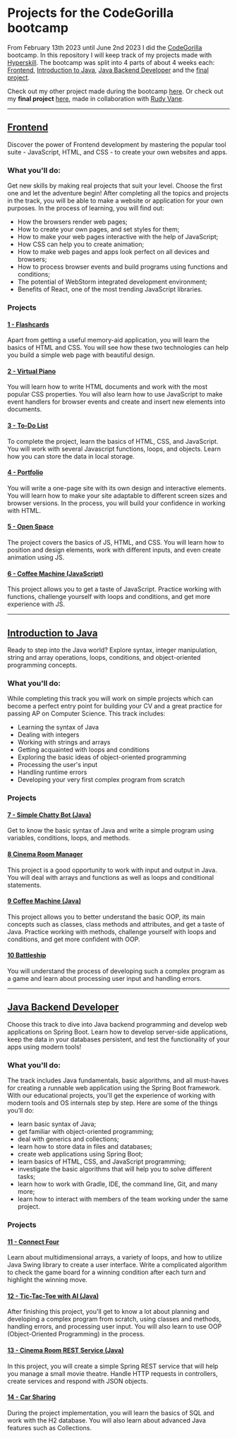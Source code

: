 # Projects for the CodeGorilla bootcamp

From February 13th 2023 until June 2nd 2023 I did the [CodeGorilla](https://codegorilla.nl/) bootcamp. In this repository I will keep track of my projects made with [Hyperskill](https://hyperskill.org/tracks). The bootcamp was split into 4 parts of about 4 weeks each: [Frontend](https://github.com/StefanFB/CodeGorilla#frontend), [Introduction to Java](https://github.com/StefanFB/CodeGorilla#introduction-to-java), [Java Backend Developer](https://github.com/StefanFB/CodeGorilla#java-backend-developer) and the [final project](https://github.com/RudyVane/StudentHousing).

Check out my other project made during the bootcamp [here](https://github.com/StefanFB/CodeGorilla-Projects).
Or check out my **final project** [here](https://github.com/RudyVane/StudentHousing), made in collaboration with [Rudy Vane](https://github.com/RudyVane).

---

## [Frontend](https://hyperskill.org/tracks/5)
Discover the power of Frontend development by mastering the popular tool suite - JavaScript, HTML, and CSS - to create your own websites and apps.

### What you'll do:
Get new skills by making real projects that suit your level. Choose the first one and let the adventure begin! After completing all the topics and projects in the track, you will be able to make a website or application for your own purposes. In the process of learning, you will find out:

* How the browsers render web pages;
* How to create your own pages, and set styles for them;
* How to make your web pages interactive with the help of JavaScript;
* How CSS can help you to create animation;
* How to make web pages and apps look perfect on all devices and browsers;
* How to process browser events and build programs using functions and conditions;
* The potential of WebStorm integrated development environment;
* Benefits of React, one of the most trending JavaScript libraries.

### Projects
#### [1 - Flashcards](https://github.com/StefanFB/CodeGorilla/tree/main/Flashcards)
Apart from getting a useful memory-aid application, you will learn the basics of HTML and CSS. You will see how these two technologies can help you build a simple web page with beautiful design.

#### [2 - Virtual Piano](https://github.com/StefanFB/CodeGorilla/tree/main/Virtual-Piano)
You will learn how to write HTML documents and work with the most popular CSS properties. You will also learn how to use JavaScript to make event handlers for browser events and create and insert new elements into documents.

#### [3 - To-Do List](https://github.com/StefanFB/CodeGorilla/tree/main/To-Do%20List)
To complete the project, learn the basics of HTML, CSS, and JavaScript. You will work with several Javascript functions, loops, and objects. Learn how you can store the data in local storage.

#### [4 - Portfolio](https://github.com/StefanFB/CodeGorilla/tree/main/Portfolio)
You will write a one-page site with its own design and interactive elements. You will learn how to make your site adaptable to different screen sizes and browser versions. In the process, you will build your confidence in working with HTML.

#### [5 - Open Space](https://github.com/StefanFB/CodeGorilla/tree/main/Open%20Space)
The project covers the basics of JS, HTML, and CSS. You will learn how to position and design elements, work with different inputs, and even create animation using JS.

#### [6 - Coffee Machine (JavaScript)](https://github.com/StefanFB/CodeGorilla/tree/main/Coffee%20Machine)
This project allows you to get a taste of JavaScript. Practice working with functions, challenge yourself with loops and conditions, and get more experience with JS.

---

## [Introduction to Java](https://hyperskill.org/tracks/8)
Ready to step into the Java world? Explore syntax, integer manipulation, string and array operations, loops, conditions, and object-oriented programming concepts.

### What you'll do:
While completing this track you will work on simple projects which can become a perfect entry point for building your CV and a great practice for passing AP on Computer Science. This track includes:

* Learning the syntax of Java
* Dealing with integers
* Working with strings and arrays
* Getting acquainted with loops and conditions
* Exploring the basic ideas of object-oriented programming
* Processing the user's input
* Handling runtime errors
* Developing your very first complex program from scratch

### Projects
#### [7 - Simple Chatty Bot (Java)](https://github.com/StefanFB/CodeGorilla/tree/main/Simple%20Chatty%20Bot%20(Java))
Get to know the basic syntax of Java and write a simple program using variables, conditions, loops, and methods.

#### [8 Cinema Room Manager](https://github.com/StefanFB/CodeGorilla/tree/main/Cinema%20Room%20Manager)
This project is a good opportunity to work with input and output in Java. You will deal with arrays and functions as well as loops and conditional statements.

#### [9 Coffee Machine (Java)](https://github.com/StefanFB/CodeGorilla/tree/main/Coffee%20Machine%20(Java))
This project allows you to better understand the basic OOP, its main concepts such as classes, class methods and attributes, and get a taste of Java. Practice working with methods, challenge yourself with loops and conditions, and get more confident with OOP.

#### [10 Battleship](https://github.com/StefanFB/CodeGorilla/tree/main/Battleship)
You will understand the process of developing such a complex program as a game and learn about processing user input and handling errors.

---

## [Java Backend Developer](https://hyperskill.org/tracks/12)
Choose this track to dive into Java backend programming and develop web applications on Spring Boot. Learn how to develop server-side applications, keep the data in your databases persistent, and test the functionality of your apps using modern tools!

### What you'll do:
The track includes Java fundamentals, basic algorithms, and all must-haves for creating a runnable web application using the Spring Boot framework. With our educational projects, you'll get the experience of working with modern tools and OS internals step by step. Here are some of the things you’ll do:

* learn basic syntax of Java;
* get familiar with object-oriented programming;
* deal with generics and collections;
* learn how to store data in files and databases;
* create web applications using Spring Boot;
* learn basics of HTML, CSS, and JavaScript programming;
* investigate the basic algorithms that will help you to solve different tasks;
* learn how to work with Gradle, IDE, the command line, Git, and many more;
* learn how to interact with members of the team working under the same project.

### Projects
#### [11 - Connect Four](https://github.com/StefanFB/CodeGorilla/tree/main/ConnectFour)
Learn about multidimensional arrays, a variety of loops, and how to utilize Java Swing library to create a user interface. Write a complicated algorithm to check the game board for a winning condition after each turn and highlight the winning move.

#### [12 - Tic-Tac-Toe with AI (Java)](https://github.com/StefanFB/CodeGorilla/tree/main/Tic-Tac-Toe%20with%20AI%20(Java))
After finishing this project, you'll get to know a lot about planning and developing a complex program from scratch, using classes and methods, handling errors, and processing user input. You will also learn to use OOP (Object-Oriented Programming) in the process.

#### [13 - Cinema Room REST Service (Java)](https://github.com/StefanFB/CodeGorilla/tree/main/Cinema%20Room%20REST%20Service%20(Java))
In this project, you will create a simple Spring REST service that will help you manage a small movie theatre. Handle HTTP requests in controllers, create services and respond with JSON objects.

#### [14 - Car Sharing](https://github.com/StefanFB/CodeGorilla/tree/main/Car%20Sharing)
During the project implementation, you will learn the basics of SQL and work with the H2 database. You will also learn about advanced Java features such as Collections.
